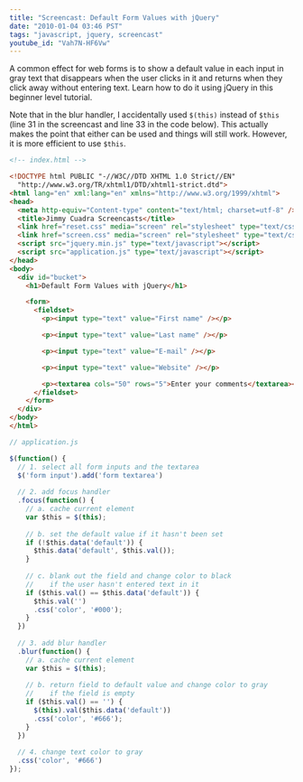 ```yaml
---
title: "Screencast: Default Form Values with jQuery"
date: "2010-01-04 03:46 PST"
tags: "javascript, jquery, screencast"
youtube_id: "Vah7N-HF6Vw"
---
```

A common effect for web forms is to show a default value in each input in gray text that disappears when the user clicks in it and returns when they click away without entering text. Learn how to do it using jQuery in this beginner level tutorial.


Note that in the blur handler, I accidentally used `$(this)` instead of `$this` (line 31 in the screencast and line 33 in the code below). This actually makes the point that either can be used and things will still work. However, it is more efficient to use `$this`.

~~~ html
<!-- index.html -->

<!DOCTYPE html PUBLIC "-//W3C//DTD XHTML 1.0 Strict//EN"
  "http://www.w3.org/TR/xhtml1/DTD/xhtml1-strict.dtd">
<html lang="en" xml:lang="en" xmlns="http://www.w3.org/1999/xhtml">
<head>
  <meta http-equiv="Content-type" content="text/html; charset=utf-8" />
  <title>Jimmy Cuadra Screencasts</title>
  <link href="reset.css" media="screen" rel="stylesheet" type="text/css" />
  <link href="screen.css" media="screen" rel="stylesheet" type="text/css" />
  <script src="jquery.min.js" type="text/javascript"></script>
  <script src="application.js" type="text/javascript"></script>
</head>
<body>
  <div id="bucket">
    <h1>Default Form Values with jQuery</h1>

    <form>
      <fieldset>
        <p><input type="text" value="First name" /></p>

        <p><input type="text" value="Last name" /></p>

        <p><input type="text" value="E-mail" /></p>

        <p><input type="text" value="Website" /></p>

        <p><textarea cols="50" rows="5">Enter your comments</textarea></p>
      </fieldset>
    </form>
  </div>
</body>
</html>
~~~

~~~ javascript
// application.js

$(function() {
  // 1. select all form inputs and the textarea
  $('form input').add('form textarea')
  
  // 2. add focus handler
  .focus(function() {
    // a. cache current element
    var $this = $(this);
    
    // b. set the default value if it hasn't been set
    if (!$this.data('default')) {
      $this.data('default', $this.val());
    }
    
    // c. blank out the field and change color to black
    //    if the user hasn't entered text in it
    if ($this.val() == $this.data('default')) {
      $this.val('')
      .css('color', '#000');
    }
  })
  
  // 3. add blur handler
  .blur(function() {
    // a. cache current element
    var $this = $(this);
    
    // b. return field to default value and change color to gray
    //    if the field is empty
    if ($this.val() == '') {
      $(this).val($this.data('default'))
      .css('color', '#666');
    }
  })
  
  // 4. change text color to gray
  .css('color', '#666')
});
~~~

